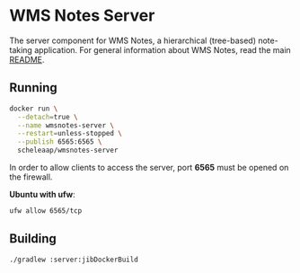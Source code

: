 # WMS Notes Server

The server component for WMS Notes, a hierarchical (tree-based) note-taking application.
For general information about WMS Notes, read the main [README](../README.md).


## Running

```bash
docker run \
  --detach=true \
  --name wmsnotes-server \
  --restart=unless-stopped \
  --publish 6565:6565 \
  scheleaap/wmsnotes-server
```

In order to allow clients to access the server, port **6565** must be opened on the firewall.

**Ubuntu with ufw**:
```bash
ufw allow 6565/tcp
```


## Building

```bash
./gradlew :server:jibDockerBuild
```

